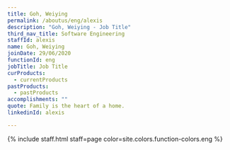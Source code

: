 ```yaml
---
title: Goh, Weiying
permalink: /aboutus/eng/alexis
description: "Goh, Weiying - Job Title"
third_nav_title: Software Engineering
staffId: alexis
name: Goh, Weiying
joinDate: 29/06/2020
functionId: eng
jobTitle: Job Title
curProducts:
  - currentProducts
pastProducts:
  - pastProducts
accomplishments: ""
quote: Family is the heart of a home.
linkedinId: alexis

---
```


{% include staff.html staff=page color=site.colors.function-colors.eng %}
